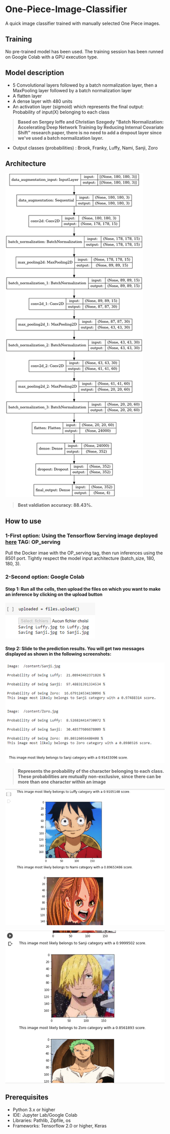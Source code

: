 # One-Piece-Image-Classifier

A quick image classifier trained with manually selected One Piece images. 

## Training 

No pre-trained model has been used. The training session has been runned on Google Colab with a GPU execution type. 

## Model description

- 5 Convolutional layers followed by a batch normalization layer, then a MaxPooling layer followed by a batch normalization layer
- A flatten layer
- A dense layer with 480 units
- An activation layer (sigmoid) which represents the final output: Probability of input(X) belonging to each class
> **Based on Sergey Ioffe and Christian Szegedy "Batch Normalization: Accelerating Deep Network Training by Reducing Internal Covariate Shift" research paper, there is no need to add a dropout layer since we've used a batch normalization layer.**
- Output classes (probabilities) : Brook, Franky, Luffy, Nami, Sanji, Zoro

## Architecture

![Model architecture](Screenshots/Architecture.png)
> **Best valdiation accuracy: 88.43%.**

## How to use 

### 1-First option: Using the Tensorflow Serving image deployed [here](https://hub.docker.com/repository/docker/ibrahimserouis/my-tensorflow-models) **TAG: OP_serving**

Pull the Docker imae with the OP_serving tag, then run inferences using the 8501 port. Tightly respect the model input architecture (batch_size, 180, 180, 3). 

### 2-Second option: Google Colab

#### Step 1:  Run all the cells, then upload the files on which you want to make an inference by clicking on the upload button 
![Upload](Screenshots/Upload.PNG)

#### Step 2: Slide to the prediction results. You will get two messages displayed as shown in the following screenshots: 
![Probabilities](Screenshots/Probabilities.PNG)
> **Represents the probability of the character belonging to each class. These probabilities are mutually non-exclusive, since there can be more than one character within an image**

![Results](Screenshots/Luffy%20Nami%20Results.PNG)

![Results](Screenshots/Zoro%20Sanji%20Results.PNG)


## Prerequisites

- Python 3.x or higher 
- IDE: Jupyter Lab/Google Colab
- Libraries: Pathlib, Zipfile, os
- Frameworks: Tensorflow 2.0 or higher, Keras
